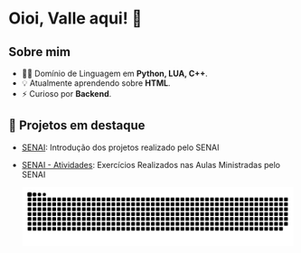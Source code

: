 # Oioi, Valle aqui! 👋

## Sobre mim


- 👨‍💻 Domínio de Linguagem em **Python, LUA, C++**.
- 💡 Atualmente aprendendo sobre **HTML**.
- ⚡ Curioso por **Backend**.
  
## 🚀 Projetos em destaque

- [SENAI](https://github.com/Valle-Vinicius/SENAI.git): Introdução dos projetos realizado pelo SENAI
- [SENAI - Atividades](https://github.com/Valle-Vinicius/ATIVIDADES): Exercícios Realizados nas Aulas Ministradas pelo SENAI

  ![Contributions Snake](github-contribution-grid-snake.svg)

